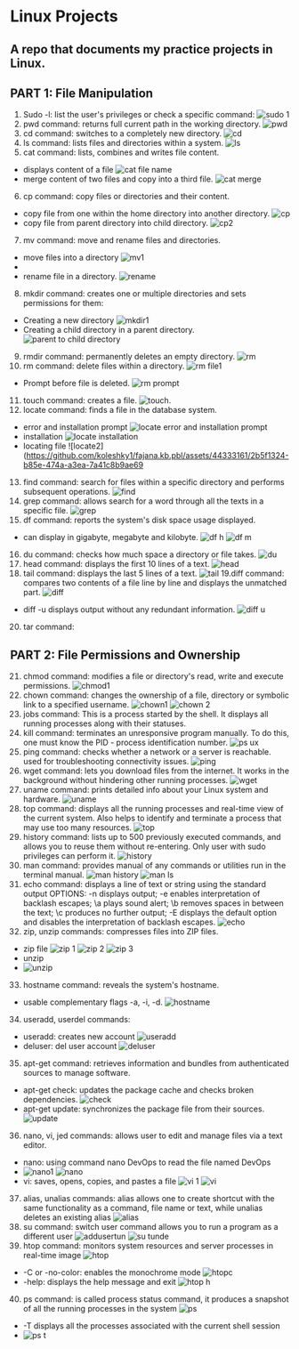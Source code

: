 # Linux Projects
## A repo that documents  my practice projects in Linux.
## PART 1: File Manipulation
1. Sudo -l: list the user's privileges or check a specific command:
![sudo 1](https://github.com/koleshky1/fajana.kb.pbl/assets/44333161/81162750-5ee5-4a3e-aaf7-8a2d89ca7e21)
2. pwd command: returns full current path in the working directory.
![pwd](https://github.com/koleshky1/fajana.kb.pbl/assets/44333161/1c4075ce-1205-4695-943f-0bc29b2e59a5)
3. cd command: switches to a completely new directory.
![cd](https://github.com/koleshky1/fajana.kb.pbl/assets/44333161/f7b88a03-e711-449b-bdac-03ad7d9362d0)
4. ls command: lists files and directories within a system.
![ls](https://github.com/koleshky1/fajana.kb.pbl/assets/44333161/ab1d4fa4-fd6b-4a74-b7b9-4289663cd0aa)
5. cat command: lists, combines and writes file content.
- displays content of a file
![cat file name](https://github.com/koleshky1/fajana.kb.pbl/assets/44333161/a85068e1-f332-4a7d-8b8d-3fb71a7e0a7b)
- merge content of two files and copy into a third file.
![cat merge](https://github.com/koleshky1/fajana.kb.pbl/assets/44333161/dd20015f-a76f-40f5-9a62-2345f73b0fb5)
6. cp command: copy files or directories and their content.
- copy file from one within the home directory into another directory.
![cp](https://github.com/koleshky1/fajana.kb.pbl/assets/44333161/a8b5126b-96f4-462a-938d-fb4ed6ae6eff)
- copy file from parent directory into child directory.
![cp2](https://github.com/koleshky1/fajana.kb.pbl/assets/44333161/b1882473-869b-49c0-a2b8-abcc88a0e24d)
7. mv command: move and rename files and directories.
- move files into a directory
![mv1](https://github.com/koleshky1/fajana.kb.pbl/assets/44333161/981d851d-e286-4a19-af7a-380480195a24)
-
- rename file in a directory.
![rename](https://github.com/koleshky1/fajana.kb.pbl/assets/44333161/62a90a16-cad9-4345-924f-9b6ef42f4007)
8. mkdir command: creates one or multiple directories and sets permissions for them:
- Creating  a new directory
![mkdir1](https://github.com/koleshky1/fajana.kb.pbl/assets/44333161/b08eb39b-b273-436f-b030-d489a47f80a2)
- Creating a child directory in a parent directory.
![parent to child directory](https://github.com/koleshky1/fajana.kb.pbl/assets/44333161/fe0fbba6-be05-4a6c-8232-6848f9f41919)
9. rmdir command: permanently deletes an empty directory.
![rm](https://github.com/koleshky1/fajana.kb.pbl/assets/44333161/738ac7f3-d33b-489f-aa2d-23e7d3ccc273)
10. rm command: delete files within a directory.
![rm file1](https://github.com/koleshky1/fajana.kb.pbl/assets/44333161/bac3a24b-bf91-4061-bcc8-474bdb06d16a)
- Prompt before file is deleted.
![rm prompt](https://github.com/koleshky1/fajana.kb.pbl/assets/44333161/15ab8b8d-2a4f-4c66-a15f-ca2fd4e0c66f)
11. touch command: creates a file.
![touch](https://github.com/koleshky1/fajana.kb.pbl/assets/44333161/8685c695-181e-4fbd-8b29-f07ebddabd33).
12. locate command: finds a file in the database system.
- error and installation prompt
![locate error and installation prompt](https://github.com/koleshky1/fajana.kb.pbl/assets/44333161/d8989f2a-79b0-4448-a641-2e26d55b1b51)
- installation
![locate installation](https://github.com/koleshky1/fajana.kb.pbl/assets/44333161/e648c064-ac93-49f9-9810-7e3c41848265)
- locating file
![locate2](https://github.com/koleshky1/fajana.kb.pbl/assets/44333161/2b5f1324-b85e-474a-a3ea-7a41c8b9ae69
13. find command: search for files within a specific directory and performs subsequent operations.
![find](https://github.com/koleshky1/fajana.kb.pbl/assets/44333161/88164d6f-01c0-4a05-92d9-19ea4240ee9d)
14. grep command: allows search for a word through all the texts in a specific file.
![grep](https://github.com/koleshky1/fajana.kb.pbl/assets/44333161/d622c331-be2d-4dec-aeb9-18496ed530a3)
15. df command: reports the system's disk space usage displayed.
- can display in gigabyte, megabyte and kilobyte.
![df h](https://github.com/koleshky1/fajana.kb.pbl/assets/44333161/76cfce61-9c73-462a-8677-ee4de4ac6b1c)
![df m](https://github.com/koleshky1/fajana.kb.pbl/assets/44333161/47faf4a9-67f2-43ba-8a08-030d3baccfdd)
16. du command: checks how much space a directory or file takes.
![du](https://github.com/koleshky1/fajana.kb.pbl/assets/44333161/35b254ca-1b38-4f5d-a893-406dc5c41ab8)
17. head command: displays the first 10 lines of a text.
![head](https://github.com/koleshky1/fajana.kb.pbl/assets/44333161/c2df2196-e39c-47fb-9e4e-eb56b28ee996)
18. tail command: displays the last 5 lines of a text.
![tail](https://github.com/koleshky1/fajana.kb.pbl/assets/44333161/f189fa11-579f-42a8-8244-27991f938e42)
19.diff command: compares two contents of a file line by line and displays the unmatched part. 
![diff](https://github.com/koleshky1/fajana.kb.pbl/assets/44333161/a46af51e-25aa-4d57-8621-88e3e972fa9c)
- diff -u displays output without any redundant information.
![diff u](https://github.com/koleshky1/fajana.kb.pbl/assets/44333161/515f5bcf-2e6f-4705-8f03-02c97ccd05b0)
20. tar command:


## PART 2: File Permissions and Ownership
21. chmod command: modifies a file or directory's read, write and execute permissions.
![chmod1](https://github.com/koleshky1/fajana.kb.pbl/assets/44333161/4922be7b-63b6-4d47-830a-89e2610de7ec)
22. chown command: changes the ownership of a file, directory or symbolic link to a specified username.
![chown1](https://github.com/koleshky1/fajana.kb.pbl/assets/44333161/3188ca67-bf21-40e9-a648-4bc2fd238e83)
![chown 2](https://github.com/koleshky1/fajana.kb.pbl/assets/44333161/45a06c60-7415-4582-a764-a73bd0a46bdf)
23. jobs command: This is a process started by the shell. It displays all running processes along with their statuses.
24. kill command: terminates an unresponsive program manually. To do this, one must know the PID - process identification number.
![ps ux](https://github.com/koleshky1/fajana.kb.pbl/assets/44333161/deb854be-1747-44aa-87bb-52207880bc2e)
25. ping command: checks whether a network or a server is reachable. used for troubleshooting connectivity issues.
![ping](https://github.com/koleshky1/fajana.kb.pbl/assets/44333161/68a6bc5c-0ecd-4e6f-b494-d5a830783fa1)
26. wget command: lets you download files from the internet. It works in the background without hindering other running processes.
![wget](https://github.com/koleshky1/fajana.kb.pbl/assets/44333161/1c66477a-0d48-4ab6-8434-cb77685e9efc)
27. uname command: prints detailed info about your Linux system and hardware.
![uname](https://github.com/koleshky1/fajana.kb.pbl/assets/44333161/675ce111-f8a2-4d3a-b928-c81e1e9641ec)
28. top command: displays all the running processes and real-time view of the current system. Also helps to identify and terminate a process that may use too many resources.
![top](https://github.com/koleshky1/fajana.kb.pbl/assets/44333161/6dc5062d-b237-4cd6-b5e3-4d1afeeb0cc8)
29. history command: lists up to 500 previously executed commands, and allows you to reuse them without re-entering. Only user with sudo privileges can perform it.
![history](https://github.com/koleshky1/fajana.kb.pbl/assets/44333161/909d28e3-428a-43e8-a64d-e855980345ee)
30. man command: provides manual of any commands or utilities run in the terminal manual.
![man history](https://github.com/koleshky1/fajana.kb.pbl/assets/44333161/27be18f9-7f20-448b-b2b6-088f574efc92)
![man ls](https://github.com/koleshky1/fajana.kb.pbl/assets/44333161/50c62975-402e-4a91-9c04-70dd961b6339)
31. echo command: displays a line of text or string using the standard output OPTIONS: -n displays output; -e enables interpretation of backlash escapes; \a plays sound alert; \b removes spaces in between the text; \c produces no further output; -E displays the default option and disables the interpretation of backlash escapes.
![echo](https://github.com/koleshky1/fajana.kb.pbl/assets/44333161/23ea2c02-b04c-49c2-9d81-f08a00fa6ff5)
32. zip, unzip commands: compresses files into ZIP files.
- zip file
![zip 1](https://github.com/koleshky1/fajana.kb.pbl/assets/44333161/743a0f32-f0a6-4339-bf21-2d76c363062e)
![zip 2](https://github.com/koleshky1/fajana.kb.pbl/assets/44333161/fe8c3ea2-7887-46f1-9034-2751fe6a28ef)
![zip 3](https://github.com/koleshky1/fajana.kb.pbl/assets/44333161/1dddda20-bbf1-48dd-a2ea-22ffd490421d)
- unzip
- ![unzip](https://github.com/koleshky1/fajana.kb.pbl/assets/44333161/3cdc2f45-011d-4761-9023-fe115cada377)
33. hostname command: reveals the system's hostname.
- usable complementary flags -a, -i, -d.
![hostname](https://github.com/koleshky1/fajana.kb.pbl/assets/44333161/6791b4b3-817d-4ce6-ab36-a2dfe94e5588)
34. useradd, userdel commands:
- useradd: creates new account
![useradd](https://github.com/koleshky1/fajana.kb.pbl/assets/44333161/4641e6cc-e4b4-4a61-9fd2-a7205c4a38ac)
- deluser: del user account
![deluser](https://github.com/koleshky1/fajana.kb.pbl/assets/44333161/8ddf6cc7-93d8-46fb-b069-90b03ceb67b2)
35. apt-get command: retrieves information and bundles from authenticated sources to manage software.
- apt-get check: updates the package cache and checks broken dependencies.
![check](https://github.com/koleshky1/fajana.kb.pbl/assets/44333161/3d0c6324-44c0-42fc-b376-83c6ead2f28d)
- apt-get update: synchronizes the package file from their sources.
![update](https://github.com/koleshky1/fajana.kb.pbl/assets/44333161/93fe3d7a-e313-4bed-8f2f-896b4a4aac66)
36. nano, vi, jed commands: allows user to edit and manage files via a text editor.
- nano: using command nano DevOps to read the file named DevOps
- ![nano1](https://github.com/koleshky1/fajana.kb.pbl/assets/44333161/1b324709-cc20-4fde-be1b-6d40bb9b45f3)
![nano](https://github.com/koleshky1/fajana.kb.pbl/assets/44333161/ebd541e6-954c-4d48-bcc3-681447d416ef)
- vi: saves, opens, copies, and pastes a file
![vi 1](https://github.com/koleshky1/fajana.kb.pbl/assets/44333161/f2481ebe-6e87-46ab-a885-e2ccc5cfede9)
![vi](https://github.com/koleshky1/fajana.kb.pbl/assets/44333161/b9752f94-43ff-460a-b170-a84d14ed349d)
37. alias, unalias commands: alias allows one to create shortcut with the same functionality as a command, file name or text, while unalias deletes an existing alias
![alias](https://github.com/koleshky1/fajana.kb.pbl/assets/44333161/eba616b9-a54d-4774-a963-b828cd042cb3)
38. su command: switch user command allows you to run a program as a different user
![addusertun](https://github.com/koleshky1/fajana.kb.pbl/assets/44333161/de22c40a-b3d1-4b10-88bb-8f90bc5c22a9)
![su tunde](https://github.com/koleshky1/fajana.kb.pbl/assets/44333161/44feac1b-9c94-470c-9d74-2ca5ad911d54)
39. htop command: monitors system resources and server processes in real-time image
![htop](https://github.com/koleshky1/fajana.kb.pbl/assets/44333161/9617120b-56de-4ae1-9162-21952af814f8)
- -C or -no-color: enables the monochrome mode
![htopc](https://github.com/koleshky1/fajana.kb.pbl/assets/44333161/11f70840-1b08-4825-a4d8-eefceb583474)  
- -help: displays the help message and exit
![htop h](https://github.com/koleshky1/fajana.kb.pbl/assets/44333161/ba9f055d-a079-459d-aa33-e304e427b413)
40.  ps command: is called process status command, it produces a snapshot of all the running processes in the system
![ps](https://github.com/koleshky1/fajana.kb.pbl/assets/44333161/1968449e-0494-4033-9120-1661dec6e3c8)
- -T displays all the processes associated with the current shell session
- ![ps t](https://github.com/koleshky1/fajana.kb.pbl/assets/44333161/51c6edd5-25b9-4006-aa99-ad67dd1a4968)


  










